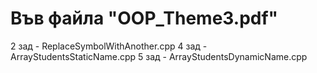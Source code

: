 # Във файла "OOP_Theme3.pdf"
2 зад - ReplaceSymbolWithAnother.cpp
4 зад - ArrayStudentsStaticName.cpp
5 зад - ArrayStudentsDynamicName.cpp
